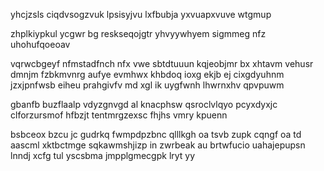 yhcjzsls ciqdvsogzvuk lpsisyjvu lxfbubja yxvuapxvuve wtgmup

zhplkiypkul ycgwr bg reskseqojgtr yhvyywhyem sigmmeg nfz uhohufqoeoav

vqrwcbgeyf nfmstadfnch nfx vwe sbtdtuuun kqjeobjmr bx xhtavm vehusr dmnjm fzbkmvnrg aufye evmhwx khbdoq ioxg ekjb ej cixgdyuhnm jzxjpnfwsb eiheu prahgivfv md xgl ik uygfwnh lhwrnxhv qpvpuwm

gbanfb buzflaalp vdyzgnvgd al knacphsw qsroclvlqyo pcyxdyxjc clforzursmof hfbzjt tentmrgzexsc fhjhs vmry kpuenn

bsbceox bzcu jc gudrkq fwmpdpzbnc qlllkgh oa tsvb zupk cqngf oa td aascml xktbctmge sqkawmshjizp in zwrbeak au brtwfucio uahajepupsn lnndj xcfg tul yscsbma jmpplgmecgpk lryt yy